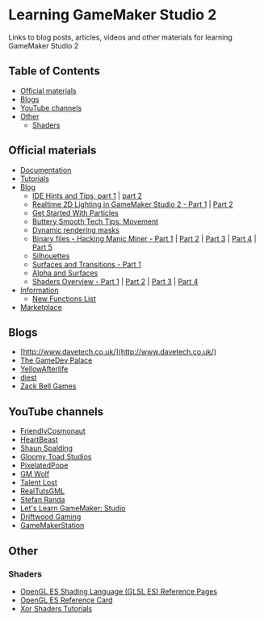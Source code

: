 # Learning GameMaker Studio 2
Links to blog posts, articles, videos and other materials for learning GameMaker Studio 2
## Table of Contents
* [Official materials](#official-materials)
* [Blogs](#blogs)
* [YouTube channels](#youtube-channels)
* [Other](#other)
	* [Shaders](#shaders)

## Official materials
* [Documentation](http://docs2.yoyogames.com/)
* [Tutorials](https://www.yoyogames.com/learn)
* [Blog](https://www.yoyogames.com/blog)
	* [IDE Hints and Tips, part 1](https://www.yoyogames.com/blog/415/gamemaker-studio-2-newsletter-5) 
	| [part 2](https://www.yoyogames.com/blog/416/gamemaker-studio-2-ide-hints-and-tips-part-2)
	* [Realtime 2D Lighting in GameMaker Studio 2 - Part 1](https://www.yoyogames.com/blog/419/realtime-2d-lighting-in-gamemaker-studio-2-part-1) 
	| [Part 2](https://www.yoyogames.com/blog/420/realtime-2d-lighting-in-gamemaker-studio-2-part-2)
	* [Get Started With Particles](https://www.yoyogames.com/blog/444/get-started-with-particles-in-gamemaker-studio-2)
	* [Buttery Smooth Tech Tips: Movement](https://www.yoyogames.com/blog/432/buttery-smooth-tech-tips-movement)
	* [Dynamic rendering masks](https://www.yoyogames.com/blog/430/dynamic-rendering-masks)
	* [Binary files - Hacking Manic Miner - Part 1](https://www.yoyogames.com/blog/421/binary-files-hacking-manic-miner-part-1)
	| [Part 2](https://www.yoyogames.com/blog/423/binary-files-hacking-manic-miner-part-2)
	| [Part 3](https://www.yoyogames.com/blog/424/binary-files-hacking-manic-miner-part-3)
	| [Part 4](https://www.yoyogames.com/blog/425/binary-files-hacking-manic-miner-part-4)
	| [Part 5](https://www.yoyogames.com/blog/426/binary-files-hacking-manic-miner-part-5)
	* [Silhouettes](https://www.yoyogames.com/blog/382/silhouettes)
	* [Surfaces and Transitions - Part 1](https://www.yoyogames.com/blog/387/surfaces-and-transitions-part-1)
	* [Alpha and Surfaces](https://www.yoyogames.com/blog/60/alpha-and-surfaces)
	* [Shaders Overview - Part 1](https://www.yoyogames.com/blog/14/shaders-overview-part-1) 
	| [Part 2](https://www.yoyogames.com/blog/16/shaders-overview-part-2) 
	| [Part 3](https://www.yoyogames.com/blog/17/shaders-overview-part-3) 
	| [Part 4](https://www.yoyogames.com/blog/18/shaders-overview-part-4)
* [Information](https://help.yoyogames.com/hc/en-us/sections/206765708-Information)
	* [New Functions List ](https://help.yoyogames.com/hc/en-us/articles/231539867)
* [Marketplace](https://marketplace.yoyogames.com/)

## Blogs
* [http://www.davetech.co.uk/](http://www.davetech.co.uk/)
* [The GameDev Palace](https://gdpalace.wordpress.com/)
* [YellowAfterlife](https://yal.cc/)
* [diest](http://michaelvandiest.tumblr.com/tagged/tutorial)
* [Zack Bell Games](https://zackbellgames.com/)

## YouTube channels
* [FriendlyCosmonaut](https://www.youtube.com/channel/UCKCKHxkH8zqV9ltWZw0JFig/videos)
* [HeartBeast](https://www.youtube.com/user/uheartbeast/videos)
* [Shaun Spalding](https://www.youtube.com/user/999Greyfox/videos)
* [Gloomy Toad Studios](https://www.youtube.com/channel/UCmSLCkK6I5cONb-5N0v18Kw/videos)
* [PixelatedPope](https://www.youtube.com/user/PixelatedPope/videos)
* [GM Wolf](https://www.youtube.com/user/GMWolfTuts/videos)
* [Talent Lost](https://www.youtube.com/channel/UCGSreyyonwL8RSTomUlhuxw/videos)
* [RealTutsGML](https://www.youtube.com/user/RealTutsGML/videos)
* [Stefan Randa](https://www.youtube.com/channel/UCHkfmOA8oKhi29owGkZI0cg/videos)
* [Let's Learn GameMaker: Studio](https://www.youtube.com/user/letslearngamemaker/videos)
* [Driftwood Gaming](https://www.youtube.com/channel/UCJH5XV4YrFDwhdbX4VISqUQ/videos)
* [GameMakerStation](https://www.youtube.com/channel/UCG9UNVaFpL0qCFUvIys1omg/videos)

## Other
### Shaders
* [OpenGL ES Shading Language (GLSL ES) Reference Pages](https://www.khronos.org/registry/OpenGL/specs/es/2.0/es_cm_spec_2.0.pdf)
* [OpenGL ES Reference Card](https://www.khronos.org/opengles/sdk/docs/reference_cards/OpenGL-ES-2_0-Reference-card.pdf)
* [Xor Shaders Tutorials](http://xorshaders.weebly.com/)
